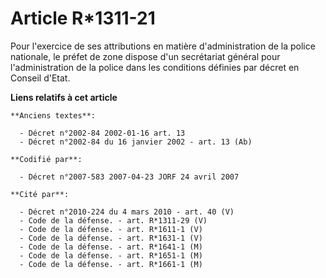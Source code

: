 # Article R*1311-21

Pour l'exercice de ses attributions en matière d'administration de la police nationale, le préfet de zone dispose d'un
secrétariat général pour l'administration de la police dans les conditions définies par décret en Conseil d'Etat.

**Liens relatifs à cet article**

	**Anciens textes**:

	  - Décret n°2002-84 2002-01-16 art. 13
	  - Décret n°2002-84 du 16 janvier 2002 - art. 13 (Ab)

	**Codifié par**:

	  - Décret n°2007-583 2007-04-23 JORF 24 avril 2007

	**Cité par**:

	  - Décret n°2010-224 du 4 mars 2010 - art. 40 (V)
	  - Code de la défense. - art. R*1311-29 (V)
	  - Code de la défense. - art. R*1611-1 (V)
	  - Code de la défense. - art. R*1631-1 (V)
	  - Code de la défense. - art. R*1641-1 (M)
	  - Code de la défense. - art. R*1651-1 (M)
	  - Code de la défense. - art. R*1661-1 (M)
